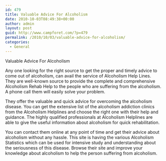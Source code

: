 ```yaml
---
id: 479
title: Valuable Advice For Alcoholism
date: 2010-10-03T08:49:38+00:00
author: admin
layout: post
guid: http://www.campforet.com/?p=479
permalink: /2010/10/03/valuable-advice-for-alcoholism/
categories:
  - General
---
```

Valuable Advice For Alcoholism

Any one looking for the right source to get the proper and timely advice to come out of alcoholism, can avail the service of Alcoholism Help Lines. They are well-known source to provide the complete and comprehensive Alcoholism Rehab Help to the people who are suffering from the alcoholism. A phone call them will easily solve your problem.

They offer the valuable and quick advice for overcoming the alcoholism disease. You can get the extensive list of the alcoholism addiction clinics from the Alcoholism Helplines and choose the right one with their help and guidance. The highly qualified professionals at Alcoholism Helplines are able to give the useful information about alcoholism for quick rehabilitation.

You can contact them online at any point of time and get their advice about alcoholism without any hassle. This site is having the various Alcoholism Statistics which can be used for intensive study and understanding about the seriousness of this disease. Browse their site and improve your knowledge about alcoholism to help the person suffering from alcoholism.
